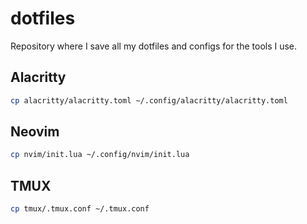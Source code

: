# dotfiles

Repository where I save all my dotfiles and configs for the tools I use.
## Alacritty 
``` bash
cp alacritty/alacritty.toml ~/.config/alacritty/alacritty.toml
```
## Neovim
``` bash
cp nvim/init.lua ~/.config/nvim/init.lua
```
## TMUX
``` bash
cp tmux/.tmux.conf ~/.tmux.conf
```
